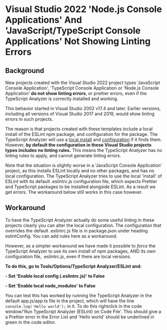 # Visual Studio 2022 'Node.js Console Applications' And 'JavaScript/TypeScript Console Applications' Not Showing Linting Errors

## Background

New projects created with the Visual Studio 2022 project types 'JavaScript Console Application', 'TypeScript Console Application or 'Node.js Console Application' **do not show linting errors**, or prettier errors, even if the TypeScript Analyzer is correctly installed and working.

This behavior started in Visual Studio 2002 v17.4 and later.  Earlier versions, including all versions of Visual Studio 2017 and 2019, would show linting errors in such projects.

The reason is that projects created with these templates include a local install of the ESLint npm package, and configuration for the package.  The TypeScript Analyzer will use a [local install](installs.md) and [configuration](localconfiguration.md) if it finds them.  However, **by default the configuration in these Visual Studio projects types includes no linting rules.**  This means the TypeScript Analyzer has no linting rules to apply, and cannot generate linting errors.

Note that the situation is slightly worse in a 'JavaScript Console Application' project, as this installs ESLint locally and no other packages, and has no local configuration.  The TypeScript Analyzer tries to use the local 'install' of ESLint with its default .eslintrc.js configuration file, which expects Prettier and TypeScript packages to be installed alongside ESLint.  As a result we get errors.  The workaround below still works in this case however.

## Workaround

To have the TypeScript Analyzer actually do some useful linting in these projects clearly you can alter the local configuration.  The configuration that overrides the default .eslintrc.js file is in package.json under heading eslintConfig.  You can add rules here as a workaround.

However, as a simpler workaround we have made it possible to *force* the TypeScript Analyzer to use its own install of npm packages, AND its own configuration file, .eslintrc.js, even if there are local versions.

**To do this, go to Tools/Options/TypeScript Analyzer/ESLint and:**

**- Set 'Enable local config (.eslintrc.js)' to False**

**- Set 'Enable local node_modules' to False**

You can test this has worked by running the TypeScript Analyzer in the default app.js/app.ts file in the project, which will have the line `console.log('Hello world');` in it.  To do this rightclick in the code window/'Run TypeScript Analyzer (ESLint) on Code File'.  This should give a a Prettier error in the Error List and 'Hello world' should be underlined in green in the code editor.
